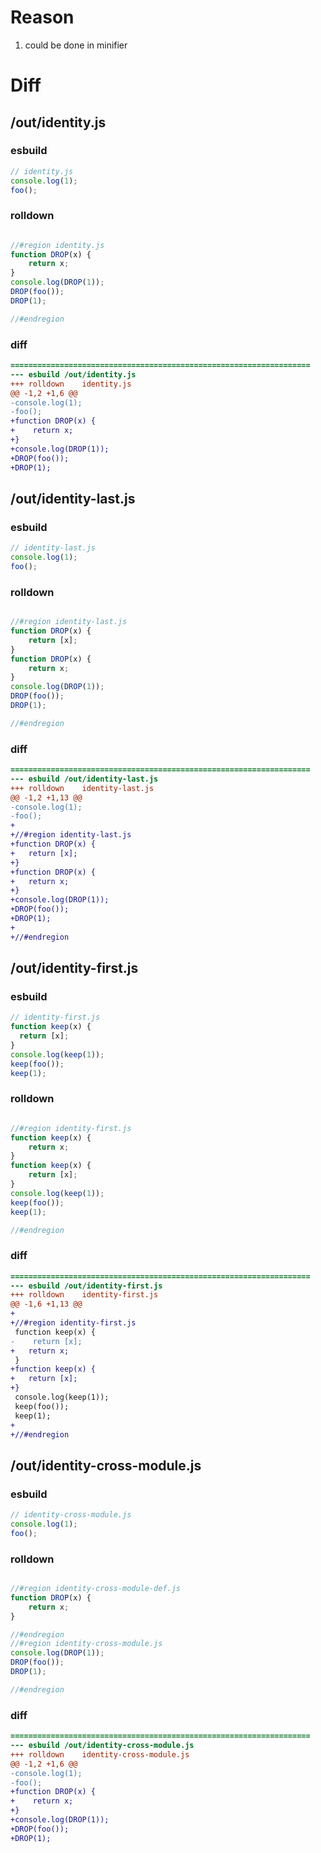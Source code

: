 # Reason
1. could be done in minifier
# Diff
## /out/identity.js
### esbuild
```js
// identity.js
console.log(1);
foo();
```
### rolldown
```js

//#region identity.js
function DROP(x) {
	return x;
}
console.log(DROP(1));
DROP(foo());
DROP(1);

//#endregion

```
### diff
```diff
===================================================================
--- esbuild	/out/identity.js
+++ rolldown	identity.js
@@ -1,2 +1,6 @@
-console.log(1);
-foo();
+function DROP(x) {
+    return x;
+}
+console.log(DROP(1));
+DROP(foo());
+DROP(1);

```
## /out/identity-last.js
### esbuild
```js
// identity-last.js
console.log(1);
foo();
```
### rolldown
```js

//#region identity-last.js
function DROP(x) {
	return [x];
}
function DROP(x) {
	return x;
}
console.log(DROP(1));
DROP(foo());
DROP(1);

//#endregion

```
### diff
```diff
===================================================================
--- esbuild	/out/identity-last.js
+++ rolldown	identity-last.js
@@ -1,2 +1,13 @@
-console.log(1);
-foo();
+
+//#region identity-last.js
+function DROP(x) {
+	return [x];
+}
+function DROP(x) {
+	return x;
+}
+console.log(DROP(1));
+DROP(foo());
+DROP(1);
+
+//#endregion

```
## /out/identity-first.js
### esbuild
```js
// identity-first.js
function keep(x) {
  return [x];
}
console.log(keep(1));
keep(foo());
keep(1);
```
### rolldown
```js

//#region identity-first.js
function keep(x) {
	return x;
}
function keep(x) {
	return [x];
}
console.log(keep(1));
keep(foo());
keep(1);

//#endregion

```
### diff
```diff
===================================================================
--- esbuild	/out/identity-first.js
+++ rolldown	identity-first.js
@@ -1,6 +1,13 @@
+
+//#region identity-first.js
 function keep(x) {
-    return [x];
+	return x;
 }
+function keep(x) {
+	return [x];
+}
 console.log(keep(1));
 keep(foo());
 keep(1);
+
+//#endregion

```
## /out/identity-cross-module.js
### esbuild
```js
// identity-cross-module.js
console.log(1);
foo();
```
### rolldown
```js

//#region identity-cross-module-def.js
function DROP(x) {
	return x;
}

//#endregion
//#region identity-cross-module.js
console.log(DROP(1));
DROP(foo());
DROP(1);

//#endregion

```
### diff
```diff
===================================================================
--- esbuild	/out/identity-cross-module.js
+++ rolldown	identity-cross-module.js
@@ -1,2 +1,6 @@
-console.log(1);
-foo();
+function DROP(x) {
+    return x;
+}
+console.log(DROP(1));
+DROP(foo());
+DROP(1);

```
